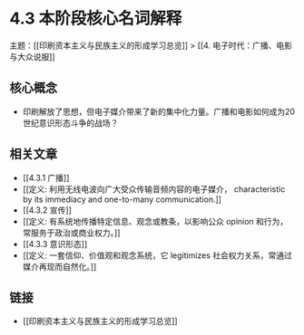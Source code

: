 # 4.3 本阶段核心名词解释

主题：[[印刷资本主义与民族主义的形成学习总览]] > [[4. 电子时代：广播、电影与大众说服]]

## 核心概念

- 印刷解放了思想，但电子媒介带来了新的集中化力量。广播和电影如何成为20世纪意识形态斗争的战场？

## 相关文章

- [[4.3.1 广播]]
- [[定义: 利用无线电波向广大受众传输音频内容的电子媒介， characteristic  by its immediacy and one-to-many communication.]]
- [[4.3.2 宣传]]
- [[定义: 有系统地传播特定信息、观念或教条，以影响公众 opinion 和行为，常服务于政治或商业权力。]]
- [[4.3.3 意识形态]]
- [[定义: 一套信仰、价值观和观念系统，它 legitimizes 社会权力关系，常通过媒介再现而自然化。]]

## 链接

- [[印刷资本主义与民族主义的形成学习总览]]
